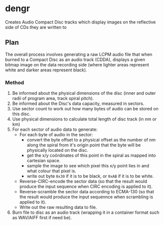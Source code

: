 # dengr
Creates Audio Compact Disc tracks which display images on the reflective side of CDs they are written to

## Plan

The overall process involves generating a raw LCPM audio file that when burned to a Compact Disc as an audio track (CDDA), displays a given bitmap image on the data recording side (where lighter areas represent white and darker areas represent black).

### Method

1. Be informed about the physical dimensions of the disc (inner and outer radii of program area, track spiral pitch).
2. Be informed about the Disc's data capacity, measured in sectors.
3. Use sector count to work out how many bytes of audio can be stored on this disc.
4. Use physical dimensions to calculate total length of disc track (in nm or km)
5. For each sector of audio data to generate:
    - For each byte of audio in the sector:
        - convert the byte offset to a physical offset as the number of nm along the spiral from it's origin point that the byte will be physically located on the disc.
        - get the x/y coördinates of this point in the spiral as mapped into cartesian space.
        - sample the image to see which pixel this x/y point lies in and what colour that pixel is.
        - write out byte `0x30` if it is to be black, or `0xAB` if it is to be white.
    - Reverse-CIRC-encode the sector data (so that the result would produce the input sequence when CIRC encoding is applied to it).
    - Reverse-scramble the sector data according to ECMA-130 (so that the result would produce the input sequennce when scrambling is applied to it).
    - Write out the raw resulting data to file.
6. Burn file to disc as an audio track (wrapping it in a container format such as WAV/AIFF first if need be).
